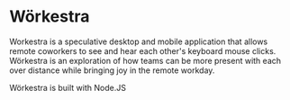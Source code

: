 # Wörkestra
Workestra is a speculative desktop and mobile application that allows remote coworkers to see and hear each other's keyboard mouse clicks. Wörkestra is an exploration of how teams can be more present with each over distance while bringing joy in the remote workday.


Wörkestra is built with Node.JS
